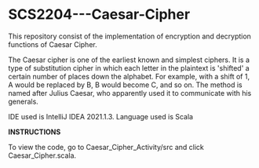 # SCS2204---Caesar-Cipher
This repository consist of the implementation of encryption and decryption functions of Caesar Cipher.

The Caesar cipher is one of the earliest known and simplest ciphers. It is a type of substitution cipher in which each letter in the plaintext is 'shifted' a certain number of places down the alphabet. For example, with a shift of 1, A would be replaced by B, B would become C, and so on. The method is named after Julius Caesar, who apparently used it to communicate with his generals.

IDE used is IntelliJ IDEA 2021.1.3. Language used is Scala

**INSTRUCTIONS**

To view the code, go to Caesar_Cipher_Activity/src and click Caesar_Cipher.scala.
